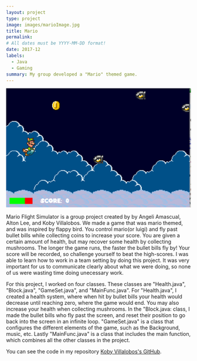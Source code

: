 ```yaml
---
layout: project
type: project
image: images/marioImage.jpg
title: Mario 
permalink: 
# All dates must be YYYY-MM-DD format!
date: 2017-12
labels:
  - Java
  - Gaming
summary: My group developed a "Mario" themed game.
---
```


<img class="ui centered image" src="../images/superMario.png">


Mario Flight Simulator is a group project created by by Angeli Amascual, Alton Lee, and Koby Villalobos. We made a game that was mario themed, and was inspired by flappy bird. You control mario(or luigi) and fly past bullet bills while collecting coins to increase your score. You are given a certain amount of health, but may recover some health by collecting mushrooms. The longer the game runs, the faster the bullet bills fly by! Your score will be recorded, so challenge yourself to beat the high-scores. I was able to learn how to work in a team setting by doing this project. It was very important for us to communicate clearly about what we were doing, so none of us were wasting time doing unecessary work.

For this project, I worked on four classes. These classes are "Health.java", "Block.java", "GameSet.java", and "MainFunc.java". For "Health.java", I created a health system, where when hit by bullet bills your health would decrease until reaching zero, where the game would end. You may also increase your health when collecting mushrooms. In the "Block.java: class, I made the bullet bills who fly past the screen, and reset their position to go back into the screen in an infinite loop. "GameSet.java" is a class that configures the different elements of the game, such as the Background, music, etc. Lastly "MainFunc.java" is a class that includes the main function, which combines all the other classes in the project.



You can see the code in my repository [Koby Villalobos's GitHub](https://github.com/koby-villalobos/marioflightsimulator).



